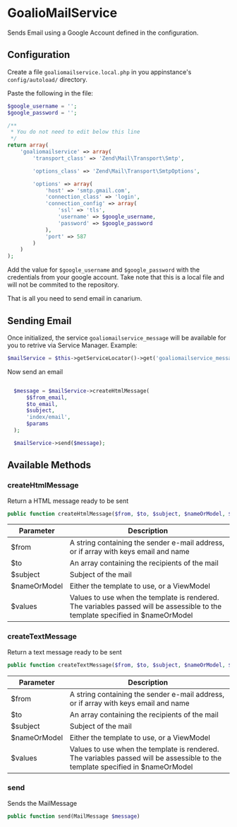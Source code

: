 # GoalioMailService

Sends Email using a Google Account defined in the configuration.

## Configuration

Create a file `goaliomailservice.local.php` in you appinstance's `config/autoload/` directory.

Paste the following in the file:

```php
$google_username = '';
$google_password = '';

/**
 * You do not need to edit below this line
 */
return array(
    'goaliomailservice' => array(
        'transport_class' => 'Zend\Mail\Transport\Smtp',

        'options_class' => 'Zend\Mail\Transport\SmtpOptions',

        'options' => array(
            'host' => 'smtp.gmail.com',
            'connection_class' => 'login',
            'connection_config' => array(
                'ssl' => 'tls',
                'username' => $google_username,
                'password' => $google_password
            ),
            'port' => 587
        )
    )
);
```

Add the value for `$google_username` and `$google_password` with the credentials from your google account. Take note that this is a local file and will not be commited to the repository.

That is all you need to send email in canarium.

## Sending Email

Once initialized, the service `goaliomailservice_message` will be available for you to retrive via Service Manager. Example:

```php
$mailService = $this->getServiceLocator()->get('goaliomailservice_message');
```
Now send an email

```php

  $message = $mailService->createHtmlMessage(
      $$from_email,
      $to_email,
      $subject,
      'index/email',
      $params
  );

  $mailService->send($message);

```

## Available Methods

### createHtmlMessage

Return a HTML message ready to be sent

```php
public function createHtmlMessage($from, $to, $subject, $nameOrModel, $values = array()):MailMessage;
```

Parameter | Description
--------- | ----------
$from | A string containing the sender e-mail address, or if array with keys email and name
$to | An array containing the recipients of the mail
$subject | Subject of the mail
$nameOrModel | Either the template to use, or a ViewModel
$values | Values to use when the template is rendered. The variables passed will be assessible to the template specified in $nameOrModel


### createTextMessage

Return a text message ready to be sent


```php
public function createTextMessage($from, $to, $subject, $nameOrModel, $values = array()):MailMessage;
```

Parameter | Description
--------- | ----------
$from | A string containing the sender e-mail address, or if array with keys email and name
$to | An array containing the recipients of the mail
$subject | Subject of the mail
$nameOrModel | Either the template to use, or a ViewModel
$values | Values to use when the template is rendered. The variables passed will be assessible to the template specified in $nameOrModel


### send

Sends the MailMessage

```php
public function send(MailMessage $message)
```
